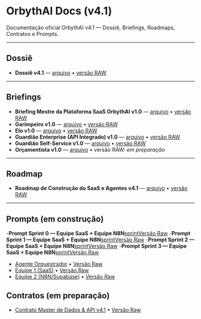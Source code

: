 # OrbythAI Docs (v4.1)

Documentação oficial OrbythAI v4.1 — Dossiê, Briefings, Roadmaps, Contratos e Prompts.

---

## Dossiê
- **Dossiê v4.1** — [arquivo](dossie/Dossie_v4.1.md) • [versão RAW](https://raw.githubusercontent.com/OrbythAI/orbythai-docs/main/dossie/Dossie_v4.1.md)

---

## Briefings
- **Briefing Mestre da Plataforma SaaS OrbythAI v1.0** — [arquivo](briefings/Briefing_Mestre_da_Plataforma_SaaS_OrbythAI_v1.0) • [versão RAW](https://raw.githubusercontent.com/OrbythAI/orbythai-docs/main/briefings/Briefing_Garimpeiro_v1.0.md)
- **Garimpeiro v1.0** — [arquivo](briefings/Briefing_Garimpeiro_v1.0.md) • [versão RAW](https://raw.githubusercontent.com/OrbythAI/orbythai-docs/main/briefings/Briefing_Garimpeiro_v1.0.md)
- **Elo v1.0** — [arquivo](briefings/Briefing_Elo_v1.0.md) • [versão RAW](https://raw.githubusercontent.com/OrbythAI/orbythai-docs/main/briefings/Briefing_Elo_v1.0.md)
- **Guardião Enterprise (API Integrado) v1.0** — [arquivo](briefings/Briefing_Guardiao_Enterprise_API_Integrado_v1.0.md) • [versão RAW](https://raw.githubusercontent.com/OrbythAI/orbythai-docs/main/briefings/Briefing_Guardiao_Enterprise_API_Integrado_v1.0.md)
- **Guardião Self-Service v1.0** — [arquivo](briefings/Briefing_Guardiao_Self-Service_v1.0.md) • [versão RAW](https://raw.githubusercontent.com/OrbythAI/orbythai-docs/main/briefings/Briefing_Guardiao_Self-Service_v1.0.md)
- **Orçamentista v1.0** — [arquivo](briefings/Briefing_Orcamentista_v1.0.md) • versão RAW: _em preparação_

---

## Roadmap
- **Roadmap de Construção do SaaS e Agentes v4.1** — [arquivo](roadmaps/Roadmaps_de_Constru%C3%A7%C3%A3o_do_SaaS_e_Agentes_v4.1.md) • [versão RAW](https://raw.githubusercontent.com/OrbythAI/orbythai-docs/main/roadmaps/Roadmaps_de_Constru%C3%A7%C3%A3o_do_SaaS_e_Agentes_v4.1.md)

---

## Prompts (em construção)
-**Prompt Sprint 0 — Equipe SaaS + Equipe N8N**[sprint]()[Versão Raw]()
-**Prompt Sprint 1 — Equipe SaaS + Equipe N8N**[sprint]()[Versão Raw]()
-**Prompt Sprint 2 — Equipe SaaS + Equipe N8N**[sprint]()[Versão Raw]()
-**Prompt Sprint 3 — Equipe SaaS + Equipe N8N**[sprint]()[Versão Raw]()

- [Agente Orquestrador](prompts/Prompt_Agente_Orquestrador.md) • [Versão Raw](https://raw.githubusercontent.com/OrbythAI/orbythai-docs/main/prompts/Prompt_Agente_Orquestrador.md)
- [Equipe 1 (SaaS)](prompts/Prompt_Equipe1_SaaS.md) • [Versão Raw](https://raw.githubusercontent.com/OrbythAI/orbythai-docs/main/prompts/Prompt_Equipe1_SaaS.md)
- [Equipe 2 (N8N/Supabase)](prompts/Prompt_Equipe2_N8N_Supabase.md) • [Versão Raw](https://raw.githubusercontent.com/OrbythAI/orbythai-docs/main/prompts/Prompt_Equipe2_N8N_Supabase.md)

## Contratos (em preparação)
- [Contrato Master de Dados & API v4.1](contratos/Contrato_Master_v4.1.md) • [Versão Raw](https://raw.githubusercontent.com/OrbythAI/orbythai-docs/main/contratos/Contrato_Master_v4.1.md)
